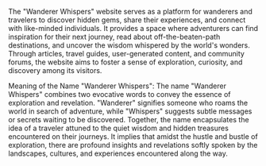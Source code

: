 The "Wanderer Whispers" website serves as a platform for wanderers and travelers to discover hidden gems, share their experiences, and connect with like-minded individuals. It provides a space where adventurers can find inspiration for their next journey, read about off-the-beaten-path destinations, and uncover the wisdom whispered by the world's wonders. Through articles, travel guides, user-generated content, and community forums, the website aims to foster a sense of exploration, curiosity, and discovery among its visitors.

Meaning of the Name "Wanderer Whispers":
The name "Wanderer Whispers" combines two evocative words to convey the essence of exploration and revelation. "Wanderer" signifies someone who roams the world in search of adventure, while "Whispers" suggests subtle messages or secrets waiting to be discovered. Together, the name encapsulates the idea of a traveler attuned to the quiet wisdom and hidden treasures encountered on their journeys. It implies that amidst the hustle and bustle of exploration, there are profound insights and revelations softly spoken by the landscapes, cultures, and experiences encountered along the way.
